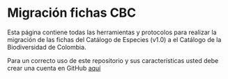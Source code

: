 # Migración fichas CBC

Esta página contiene todas las herramientas y protocolos para realizar la migración de las fichas del Catálogo de Especies (v1.0) a el Catálogo de la Biodiversidad de Colombia.

Para un correcto uso de este repositorio y sus características usted debe crear una cuenta en GitHub [aquí](https://github.com/join)


